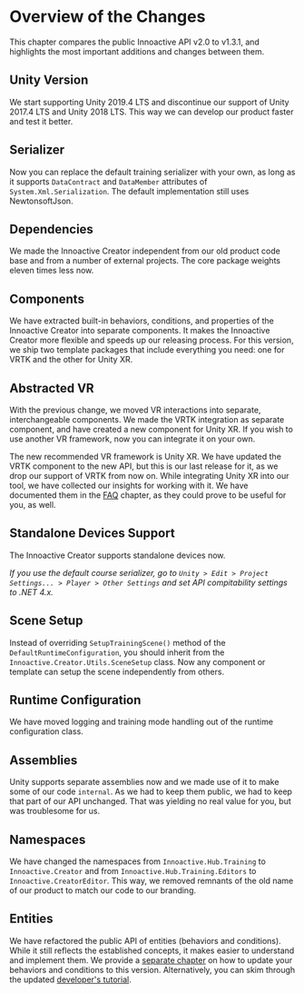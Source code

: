 # Overview of the Changes

This chapter compares the public Innoactive API v2.0 to v1.3.1, and highlights the most important additions and changes between them.

## Unity Version

We start supporting Unity 2019.4 LTS and discontinue our support of Unity 2017.4 LTS and Unity 2018 LTS. This way we can develop our product faster and test it better.

## Serializer

Now you can replace the default training serializer with your own, as long as it supports `DataContract` and `DataMember` attributes of `System.Xml.Serialization`. The default implementation still uses NewtonsoftJson.

## Dependencies

We made the Innoactive Creator independent from our old product code base and from a number of external projects. The core package weights eleven times less now.

## Components

We have extracted built-in behaviors, conditions, and properties of the Innoactive Creator into separate components. It makes the Innoactive Creator more flexible and speeds up our releasing process. For this version, we ship two template packages that include everything you need: one for VRTK and the other for Unity XR.

## Abstracted VR

With the previous change, we moved VR interactions into separate, interchangeable components. We made the VRTK integration as separate component, and have created a new component for Unity XR. If you wish to use another VR framework, now you can integrate it on your own.

The new recommended VR framework is Unity XR. We have updated the VRTK component to the new API, but this is our last release for it, as we drop our support of VRTK from now on. While integrating Unity XR into our tool, we have collected our insights for working with it. We have documented them in the [FAQ](03-unity-xr-faq.md) chapter, as they could prove to be useful for you, as well.

## Standalone Devices Support

The Innoactive Creator supports standalone devices now. 

*If you use the default course serializer, go to `Unity > Edit > Project Settings... > Player > Other Settings` and set API compitability settings to .NET 4.x.*

## Scene Setup

Instead of overriding `SetupTrainingScene()` method of the `DefaultRuntimeConfiguration`, you should inherit from the `Innoactive.Creator.Utils.SceneSetup` class. Now any component or template can setup the scene independently from others.

## Runtime Configuration

We have moved logging and training mode handling out of the runtime configuration class.

## Assemblies

Unity supports separate assemblies now and we made use of it to make some of our code `internal`. As we had to keep them public, we had to keep that part of our API unchanged. That was yielding no real value for you, but was troublesome for us.

## Namespaces

We have changed the namespaces from `Innoactive.Hub.Training` to `Innoactive.Creator` and from `Innoactive.Hub.Training.Editors` to `Innoactive.CreatorEditor`. This way, we removed remnants of the old name of our product to match our code to our branding.

## Entities

We have refactored the public API of entities (behaviors and conditions). While it still reflects the established concepts, it makes easier to understand and implement them. We provide a [separate chapter](02-update-behaviors-and-conditions.md) on how to update your behaviors and conditions to this version. Alternatively, you can skim through the updated [developer's tutorial](../developer/index.md).